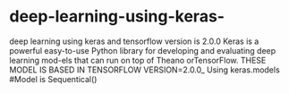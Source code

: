   # deep-learning-using-keras-
  deep learning using keras and tensorflow version is 2.0.0
  Keras is a powerful easy-to-use Python library for developing and evaluating deep learning mod-els that can run on top of Theano        orTensorFlow.
  THESE MODEL IS BASED IN TENSORFLOW VERSION=2.0.0_
  Using  keras.models 
  #Model is Sequentical()


